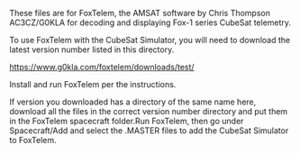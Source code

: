 These files are for FoxTelem, the AMSAT software by Chris Thompson AC3CZ/G0KLA for decoding and displaying Fox-1 series CubeSat telemetry.

To use FoxTelem with the CubeSat Simulator, you will need to download the latest version number listed in this directory.

https://www.g0kla.com/foxtelem/downloads/test/

Install and run FoxTelem per the instructions.

If version you downloaded has a directory of the same name here, download all the files in the correct version number directory and put them in the FoxTelem spacecraft folder.Run FoxTelem, then go under Spacecraft/Add and select the .MASTER files to add the CubeSat Simulator to FoxTelem.


